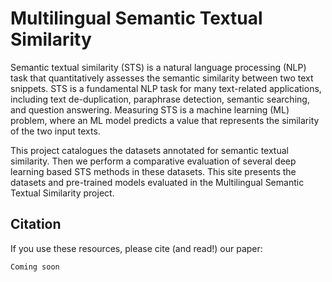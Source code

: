 # Multilingual Semantic Textual Similarity
Semantic textual similarity (STS) is a natural language processing (NLP) task that quantitatively assesses the semantic similarity between two text snippets. STS is a fundamental NLP task for many text-related applications, including text de-duplication, paraphrase detection, semantic searching, and question answering. Measuring STS is a machine learning (ML) problem, where an ML model predicts a value that represents the similarity of the two input texts.

This project catalogues the datasets annotated for semantic textual similarity. Then we perform a comparative evaluation of several deep learning based STS methods in these datasets. This site presents the datasets and pre-trained models evaluated in the Multilingual Semantic Textual Similarity project.




## Citation
If you use these resources, please cite (and read!) our paper:

```bash
Coming soon
```
